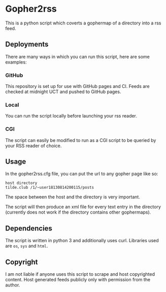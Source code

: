 # Gopher2rss

This is a python script which coverts a gophermap of a directory into a rss
feed.

## Deployments
There are many ways in which you can run this script, here are some examples:

### GitHub
This repository is set up for use with GitHub pages and CI. Feeds are checked
at midnight UCT and pushed to GitHub pages.

### Local
You can run the script locally before launching your rss reader.

### CGI
The script can easily be modified to run as a CGI script to be queried by
your RSS reader of choice.

## Usage
In the gopher2rss.cfg file, you can put the url to any gopher page like so:
```
host directory
tilde.club /1/~user18130814200115/posts
```
The space between the host and the directory is very important.

The script will then produce an xml file for every text entry in the directory
(currently does not work if the directory contains other gophermaps).

## Dependencies
The script is written in python 3 and additionally uses curl. Libraries used are
`os`, `sys` and `html`.

## Copyright
I am not liable if anyone uses this script to scrape and host copyrighted content. Host generated feeds publicly only with permission from the author.
